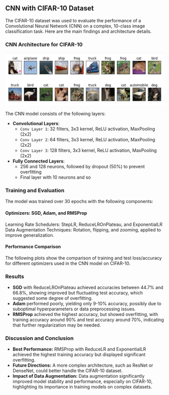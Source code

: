 ## CNN with CIFAR-10 Dataset

The CIFAR-10 dataset was used to evaluate the performance of a Convolutional Neural Network (CNN) on a complex, 10-class image classification task. Here are the main findings and architecture details.

### CNN Architecture for CIFAR-10

![Display 20 images in a grid with class names as titles](image_cifar.png)

The CNN model consists of the following layers:

- **Convolutional Layers**:
  - `Conv Layer 1`: 32 filters, 3x3 kernel, ReLU activation, MaxPooling (2x2)
  - `Conv Layer 2`: 64 filters, 3x3 kernel, ReLU activation, MaxPooling (2x2)
  - `Conv Layer 3`: 128 filters, 3x3 kernel, ReLU activation, MaxPooling (2x2)
- **Fully Connected Layers**:
  - 256 and 128 neurons, followed by dropout (50%) to prevent overfitting
  - Final layer with 10 neurons and so

### Training and Evaluation
The model was trained over 30 epochs with the following components:

#### Optimizers: SGD, Adam, and RMSProp
Learning Rate Schedulers: StepLR, ReduceLROnPlateau, and ExponentialLR
Data Augmentation Techniques: Rotation, flipping, and zooming, applied to improve generalization.

#### Performance Comparison
The following plots show the comparison of training and test loss/accuracy for different optimizers used in the CNN model on CIFAR-10.

###  Results
- **SGD** with ReduceLROnPlateau achieved accuracies between 44.7% and 66.8%, showing improved but fluctuating test accuracy, which suggested some degree of overfitting.
- **Adam** performed poorly, yielding only 9-10% accuracy, possibly due to suboptimal hyperparameters or data preprocessing issues.
- **RMSProp** achieved the highest accuracy, but showed overfitting, with training accuracy around 90% and test accuracy around 70%, indicating that further regularization may be needed.
  
### Discussion and Conclusion
- **Best Performance:** RMSProp with ReduceLR and ExponentialLR achieved the highest training accuracy but displayed significant overfitting.
- **Future Directions:** A more complex architecture, such as ResNet or DenseNet, could better handle the CIFAR-10 dataset.
- **Impact of Data Augmentation:** Data augmentation significantly improved model stability and performance, especially on CIFAR-10, highlighting its importance in training models on complex datasets.
